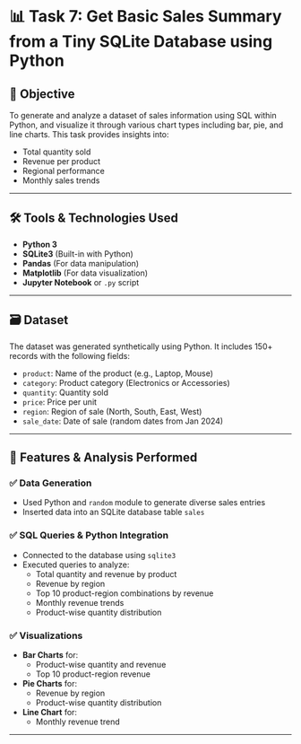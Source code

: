 

# 📊 Task 7:  Get Basic Sales Summary from a Tiny SQLite Database using Python
## 🧠 Objective

To generate and analyze a dataset of sales information using SQL within Python, and visualize it through various chart types including bar, pie, and line charts. This task provides insights into:
- Total quantity sold
- Revenue per product
- Regional performance
- Monthly sales trends

---

## 🛠 Tools & Technologies Used

- **Python 3**
- **SQLite3** (Built-in with Python)
- **Pandas** (For data manipulation)
- **Matplotlib** (For data visualization)
- **Jupyter Notebook** or `.py` script

---

## 🗃 Dataset

The dataset was generated synthetically using Python. It includes 150+ records with the following fields:

- `product`: Name of the product (e.g., Laptop, Mouse)
- `category`: Product category (Electronics or Accessories)
- `quantity`: Quantity sold
- `price`: Price per unit
- `region`: Region of sale (North, South, East, West)
- `sale_date`: Date of sale (random dates from Jan 2024)

---

## 📌 Features & Analysis Performed

### ✅ Data Generation
- Used Python and `random` module to generate diverse sales entries
- Inserted data into an SQLite database table `sales`

### ✅ SQL Queries & Python Integration
- Connected to the database using `sqlite3`
- Executed queries to analyze:
  - Total quantity and revenue by product
  - Revenue by region
  - Top 10 product-region combinations by revenue
  - Monthly revenue trends
  - Product-wise quantity distribution

### ✅ Visualizations
- **Bar Charts** for:
  - Product-wise quantity and revenue
  - Top 10 product-region revenue
- **Pie Charts** for:
  - Revenue by region
  - Product-wise quantity distribution
- **Line Chart** for:
  - Monthly revenue trend

---


